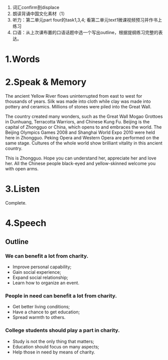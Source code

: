 1. 词汇confirm到displace 
2. 朗读背诵中国文化素材（1）
3. 听力：第二单元part four的task1,3,4; 看第二单元text1微课视频预习并作书上练习
4. 口语：从上次课布置的口语话题中选一个写出outline，根据提纲练习完整的表达。


# 1.Words



# 2.Speak & Memory

The ancient Yellow River flows uninterrupted from east to west for thousands of years. Silk was made into cloth while clay was made into pottery and ceramics. Millions of stones were piled into the Great Wall.

The country created many wonders, such as the Great Wall Mogao Grottoes in Dunhuang, Terracotta Warriors, and Chinese Kung Fu. Beijing is the capital of Zhongguo or China, which opens to and embraces the world. The Beijing Olympics Games 2008 and Shanghai World Expo 2010 were held here in Zhongguo. Peking Opera and Western Opera are performed on the same stage. Cultures of the whole world show brilliant vitality in this ancient country. 

This is Zhongguo. Hope you can understand her, appreciate her and love her. All the Chinese people black-eyed and yellow-skinned welcome you with open arms.


# 3.Listen

Complete.

# 4.Speech

## Outline

### We can benefit a lot from charity.

* Improve personal capability;
* Gain social experience;
* Expand social relationship;
* Learn how to organize an event.

### People in need can benefit a lot from charity.

* Get better living conditions;
* Have a chance to get education;
* Spread warmth to others.

### College students should play a part in charity.

* Study is not the only thing that matters;
* Education should focus on many aspects;
* Help those in need by means of charity.
